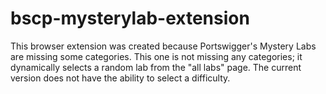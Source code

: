 # bscp-mysterylab-extension
This browser extension was created because Portswigger's Mystery Labs are missing some categories. This one is not missing any categories; it dynamically selects a random lab from the "all labs" page. The current version does not have the ability to select a difficulty.